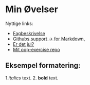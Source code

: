 # Min Øvelser
Nyttige links:

- [Fagbeskrivelse](https://odin.sdu.dk/sitecore/index.php?a=fagbesk&id=111413&lang=da) 
- [Githubs support 
→ for Markdown](https://docs.github.com/en/get-started/writing-on-github/getting-started-with-writing-and-formatting-on-github/basic-writing-and-formatting-syntax),
- [Er det jul?](https://isitchristmas.com)
- [Mit oop-exercise repo](https://github.com/Emin590/oop-exercises)

## Eksempel formatering:

1.*italics* text.
2. **bold** text.


